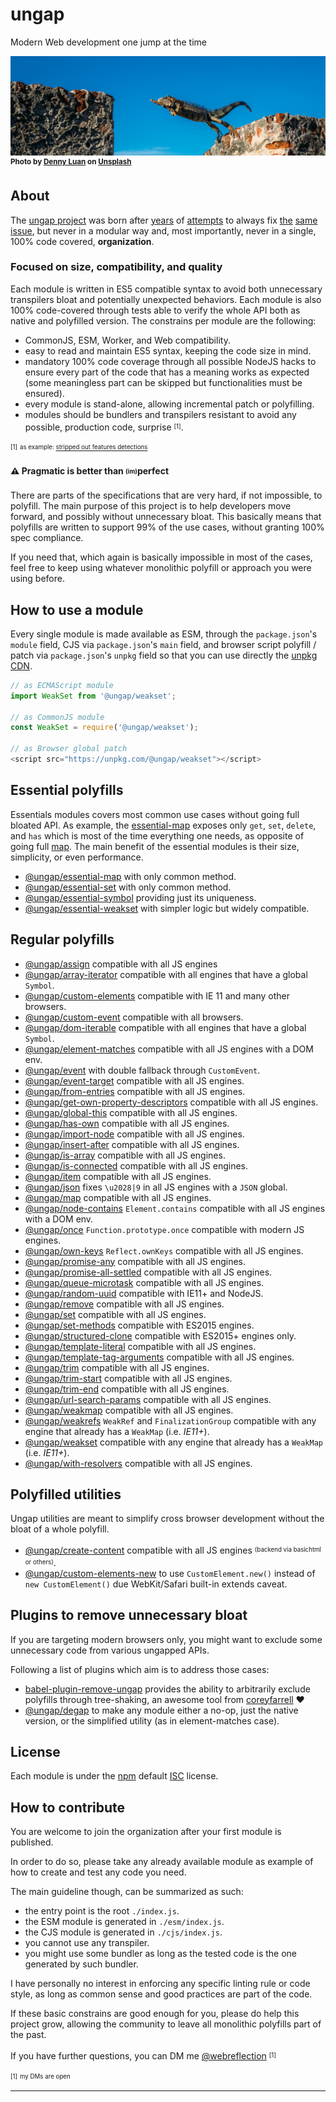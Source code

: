 # ungap

Modern Web development one jump at the time

![jumping the gap](img/denny-luan-crop.jpg)
<sup>**Photo by [Denny Luan](https://unsplash.com/photos/ovm_b91yEgY?utm_source=unsplash&utm_medium=referral&utm_content=creditCopyText) on [Unsplash](https://unsplash.com/search/photos/gap-landscape?utm_source=unsplash&utm_medium=referral&utm_content=creditCopyText)**</sup>


## About

The [ungap project](https://github.com/ungap) was born after [years](https://github.com/WebReflection/es6-collections) of [attempts](https://github.com/WebReflection/poorlyfills) to always fix [the](https://www.npmjs.com/search?q=weakmap) [same](https://www.npmjs.com/search?q=weakset) [issue](https://www.npmjs.com/search?q=ES%20Map), but never in a modular way and, most importantly, never in a single, 100% code covered, **organization**.


### Focused on size, compatibility, and quality

Each module is written in ES5 compatible syntax to avoid both unnecessary transpilers bloat and potentially unexpected behaviors.
Each module is also 100% code-covered through tests able to verify the whole API both as native and polyfilled version.
The constrains per module are the following:

  * CommonJS, ESM, Worker, and Web compatibility.
  * easy to read and maintain ES5 syntax, keeping the code size in mind.
  * mandatory 100% code coverage through all possible NodeJS hacks to ensure every part of the code that has a meaning works as expected (some meaningless part can be skipped but functionalities must be ensured).
  * every module is stand-alone, allowing incremental patch or polyfilling.
  * modules should be bundlers and transpilers resistant to avoid any possible, production code, surprise <sup><sub>[1]</sub></sup>.
  
<sup><sub>[1]</sub></sup> <sup><sub>as example: [stripped out features detections](https://twitter.com/WebReflection/status/1065665486233448449)</sub></sup>


#### **⚠** Pragmatic is better than <sub><sup>(im)</sup></sub>perfect

There are parts of the specifications that are very hard, if not impossible, to polyfill.
The main purpose of this project is to help developers move forward, and possibly without unnecessary bloat.
This basically means that polyfills are written to support 99% of the use cases, without granting 100% spec compliance.

If you need that, which again is basically impossible in most of the cases, feel free to keep using whatever monolithic polyfill or approach you were using before.


## How to use a module

Every single module is made available as ESM, through the `package.json`'s `module` field, CJS via `package.json`'s `main` field, and browser script polyfill / patch via `package.json`'s `unpkg` field so that you can use directly the [unpkg CDN](https://unpkg.com/#/).

```js
// as ECMAScript module
import WeakSet from '@ungap/weakset';

// as CommonJS module
const WeakSet = require('@ungap/weakset');

// as Browser global patch
<script src="https://unpkg.com/@ungap/weakset"></script>
```


## Essential polyfills

Essentials modules covers most common use cases without going full bloated API.
As example, the [essential-map](https://unpkg.com/@ungap/essential-map) exposes only `get`, `set`, `delete`, and `has` which is most of the time everything one needs, as opposite of going full [map](https://unpkg.com/@ungap/map).
The main benefit of the essential modules is their size, simplicity, or even performance.

  * [@ungap/essential-map](https://github.com/ungap/essential-map) with only common method.
  * [@ungap/essential-set](https://github.com/ungap/essential-set) with only common method.
  * [@ungap/essential-symbol](https://github.com/ungap/essential-symbol) providing just its uniqueness.
  * [@ungap/essential-weakset](https://github.com/ungap/essential-weakset) with simpler logic but widely compatible.


## Regular polyfills

  * [@ungap/assign](https://github.com/ungap/assign) compatible with all JS engines
  * [@ungap/array-iterator](https://github.com/ungap/array-iterator) compatible with all engines that have a global `Symbol`.
  * [@ungap/custom-elements](https://github.com/ungap/custom-elements) compatible with IE 11 and many other browsers.
  * [@ungap/custom-event](https://github.com/ungap/custom-event) compatible with all browsers.
  * [@ungap/dom-iterable](https://github.com/ungap/dom-iterable) compatible with all engines that have a global `Symbol`.
  * [@ungap/element-matches](https://github.com/ungap/element-matches) compatible with all JS engines with a DOM env.
  * [@ungap/event](https://github.com/ungap/event) with double fallback through `CustomEvent`.
  * [@ungap/event-target](https://github.com/ungap/event-target) compatible with all JS engines.
  * [@ungap/from-entries](https://github.com/ungap/from-entries) compatible with all JS engines.
  * [@ungap/get-own-property-descriptors](https://github.com/ungap/get-own-property-descriptors) compatible with all JS engines.
  * [@ungap/global-this](https://github.com/ungap/global-this) compatible with all JS engines.
  * [@ungap/has-own](https://github.com/ungap/has-own) compatible with all JS engines.
  * [@ungap/import-node](https://github.com/ungap/import-node) compatible with all JS engines.
  * [@ungap/insert-after](https://github.com/ungap/insert-after) compatible with all JS engines.
  * [@ungap/is-array](https://github.com/ungap/is-array) compatible with all JS engines.
  * [@ungap/is-connected](https://github.com/ungap/is-connected) compatible with all JS engines.
  * [@ungap/item](https://github.com/ungap/item) compatible with all JS engines.
  * [@ungap/json](https://github.com/ungap/json) fixes `\u2028|9` in all JS engines with a `JSON` global.
  * [@ungap/map](https://github.com/ungap/map) compatible with all JS engines.
  * [@ungap/node-contains](https://github.com/ungap/node-contains) `Element.contains` compatible with all JS engines with a DOM env.
  * [@ungap/once](https://github.com/ungap/once) `Function.prototype.once` compatible with modern JS engines.
  * [@ungap/own-keys](https://github.com/ungap/own-keys) `Reflect.ownKeys` compatible with all JS engines.
  * [@ungap/promise-any](https://github.com/ungap/promise-any) compatible with all JS engines.
  * [@ungap/promise-all-settled](https://github.com/ungap/promise-all-settled) compatible with all JS engines.
  * [@ungap/queue-microtask](https://github.com/ungap/queue-microtask) compatible with all JS engines.
  * [@ungap/random-uuid](https://github.com/ungap/random-uuid) compatible with IE11+ and NodeJS.
  * [@ungap/remove](https://github.com/ungap/remove) compatible with all JS engines.
  * [@ungap/set](https://github.com/ungap/set) compatible with all JS engines.
  * [@ungap/set-methods](https://github.com/ungap/set-methods) compatible with ES2015 engines.
  * [@ungap/structured-clone](https://github.com/ungap/structured-clone) compatible with ES2015+ engines only.
  * [@ungap/template-literal](https://github.com/ungap/template-literal) compatible with all JS engines.
  * [@ungap/template-tag-arguments](https://github.com/ungap/template-tag-arguments) compatible with all JS engines.
  * [@ungap/trim](https://github.com/ungap/trim) compatible with all JS engines.
  * [@ungap/trim-start](https://github.com/ungap/trim-start) compatible with all JS engines.
  * [@ungap/trim-end](https://github.com/ungap/trim-end) compatible with all JS engines.
  * [@ungap/url-search-params](https://github.com/ungap/url-search-params) compatible with all JS engines.
  * [@ungap/weakmap](https://github.com/ungap/weakmap) compatible with all JS engines.
  * [@ungap/weakrefs](https://github.com/ungap/weakrefs) `WeakRef` and `FinalizationGroup` compatible with any engine that already has a `WeakMap` (i.e. _IE11+_).
  * [@ungap/weakset](https://github.com/ungap/weakset) compatible with any engine that already has a `WeakMap` (i.e. _IE11+_).
  * [@ungap/with-resolvers](https://github.com/ungap/with-resolvers) compatible with all JS engines.


## Polyfilled utilities

Ungap utilities are meant to simplify cross browser development without the bloat of a whole polyfill.

  * [@ungap/create-content](https://github.com/ungap/create-content) compatible with all JS engines <sup><sub>(backend via basichtml or others)</sub></sup>.
  * [@ungap/custom-elements-new](https://github.com/ungap/custom-elements-new#readme) to use `CustomElement.new()` instead of `new CustomElement()` due WebKit/Safari built-in extends caveat.

## Plugins to remove unnecessary bloat

If you are targeting modern browsers only, you might want to exclude some unnecessary code from various ungapped APIs.

Following a list of plugins which aim is to address those cases:

  * [babel-plugin-remove-ungap](https://github.com/cfware/babel-plugin-remove-ungap) provides the ability to arbitrarily exclude polyfills through tree-shaking, an awesome tool from [coreyfarrell](https://github.com/coreyfarrell) ♥
  * [@ungap/degap](https://github.com/ungap/degap#ungapdegap) to make any module either a no-op, just the native version, or the simplified utility (as in element-matches case).


## License

Each module is under the [npm](https://www.npmjs.com) default [ISC](https://opensource.org/licenses/ISC) license.


## How to contribute

You are welcome to join the organization after your first module is published.

In order to do so, please take any already available module as example of how to create and test any code you need.

The main guideline though, can be summarized as such:

  * the entry point is the root `./index.js`.
  * the ESM module is generated in `./esm/index.js`.
  * the CJS module is generated in `./cjs/index.js`.
  * you cannot use any transpiler.
  * you might use some bundler as long as the tested code is the one generated by such bundler.

I have personally no interest in enforcing any specific linting rule or code style, as long as common sense and good practices are part of the code.

If these basic constrains are good enough for you, please do help this project grow, allowing the community to leave all monolithic polyfills part of the past.

If you have further questions, you can DM me [@webreflection](https://twitter.com/WebReflection) <sup><sub>[1]</sub></sup>

<sup><sub>[1]</sub></sup> <sup><sub>my DMs are open</sub></sup>

- - -
